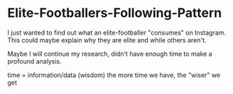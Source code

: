 # Elite-Footballers-Following-Pattern

I just wanted to find out what an elite-footballer "consumes" on Instagram. This could maybe explain why they are elite and while others aren't.

Maybe I will continue my research, didn't have enough time to make a profound analysis.

time = information/data (wisdom)
the more time we have, the "wiser" we get
